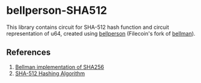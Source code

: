 # bellperson-SHA512

This library contains circuit for SHA-512 hash function and circuit representation of u64, created using [bellperson](https://github.com/filecoin-project/bellperson) (Filecoin's fork of [bellman](https://github.com/zkcrypto/bellman)).

## References
1. [Bellman implementation of SHA256](https://github.com/zkcrypto/bellman/blob/main/src/gadgets/sha256.rs)
2. [SHA-512 Hashing Algorithm](https://www.brainkart.com/article/Secure-Hash-Algorithm-(SHA)_8450/)
